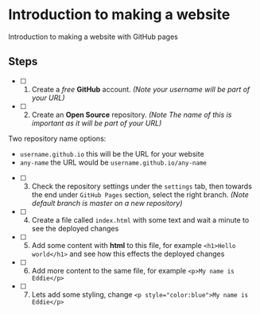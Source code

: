 # Introduction to making a website

Introduction to making a website with GitHub pages

## Steps

- [ ] 1. Create a *free* **GitHub** account. *(Note your username will be part of your URL)*
- [ ] 2. Create an **Open Source** repository. *(Note The name of this is important as it will be part of your URL)*

Two repository name options:

   - `username.github.io` this will be the URL for your website
   - `any-name` the URL would be `username.github.io/any-name`

- [ ] 3. Check the repository settings under the `settings` tab, then towards the end under `GitHub Pages` section, select the right branch. *(Note default branch is master on a new repository)*

- [ ] 4. Create a file called `index.html` with some text and wait a minute to see the deployed changes
- [ ] 5. Add some content with **html** to this file, for example `<h1>Hello world</h1>` and see how this effects the deployed changes
- [ ] 6. Add more content to the same file, for example `<p>My name is Eddie</p>`
- [ ] 7. Lets add some styling, change `<p style="color:blue">My name is Eddie</p>`
